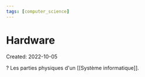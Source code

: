 ```yaml
---
tags: [computer_science] 
---
```

# Hardware
Created: 2022-10-05

?
Les parties physiques d'un [[Système informatique]].